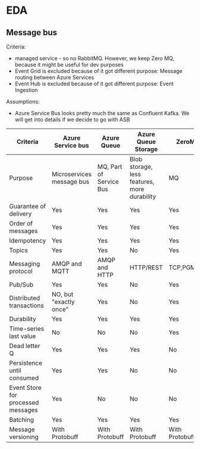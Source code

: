# EDA

## Message bus 

Criteria:
- managed service - so no RabbitMQ. However, we keep Zero MQ, because it might be useful for dev purposes
- Event Grid is excluded because of it got different purpose: Message routing between Azure Services
- Event Hub is excluded because of it got different purpose: Event Ingestion

Assumptions:
- Azure Service Bus looks pretty much the same as Confluent Kafka. We will get into details if we decide to go with ASB

| Criteria                           | Azure Service bus         | Azure Queue             | Azure Queue Storage                          | ZeroMQ         |
|------------------------------------|---------------------------|-------------------------|----------------------------------------------|----------------|
| Purpose                            | Microservices message bus | MQ, Part of Service Bus | Blob storage, less features, more durability | MQ             |
| Guarantee of delivery              | Yes                       | Yes                     | Yes                                          | Yes            |
| Order of messages                  | Yes                       | Yes                     | Yes                                          | Yes            |
| Idempotency                        | Yes                       | Yes                     | Yes                                          | Yes            |
| Topics                             | Yes                       | Yes                     | No                                           | Yes            |
| Messaging protocol                 | AMQP and MQTT             | AMQP and HTTP           | HTTP/REST                                    | TCP,PGM,IPC    |
| Pub/Sub                            | Yes                       | Yes                     | No                                           | Yes            |
| Distributed transactions           | NO, but "exactly once"    | Yes                     | No                                           | Yes            |
| Durability                         | Yes                       | Yes                     | Yes                                          | Yes            |
| Time-series last value             | No                        | No                      | No                                           | Yes            |
| Dead letter Q                      | Yes                       | Yes                     | Yes                                          | No             |
| Persistence until consumed         | Yes                       | Yes                     | No                                           | No             |
| Event Store for processed messages | Yes                       | No                      | No                                           | No             |
| Batching                           | Yes                       | Yes                     | Yes                                          | Yes            |
| Message versioning                 | With Protobuff            | With Protobuff          | With Protobuff                               | With Protobuff |